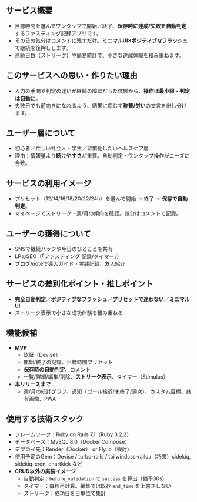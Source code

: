 ## サービス概要
- 目標時間を選んでワンタップで開始／終了、**保存時に達成/失敗を自動判定**するファスティング記録アプリです。  
- その日の気分はコメントに残すだけ。**ミニマルUI×ポジティブなフラッシュ**で継続を後押しします。  
- 連続日数（ストリーク）や簡易統計で、小さな達成体験を積み重ねます。

## このサービスへの思い・作りたい理由
- 入力の手間や判定の迷いが継続の障壁だった体験から、**操作は最小限・判定は自動**に。  
- 失敗日でも前向きになれるよう、結果に応じて**称賛/労い**の文言を出し分けます。

## ユーザー層について
- 初心者／忙しい社会人・学生／習慣化したいヘルスケア層  
- 理由：情報量より**続けやすさ**が重要。自動判定・ワンタップ操作がニーズに合致。

## サービスの利用イメージ
- プリセット（12/14/16/18/20/22/24h）を選んで開始 → 終了 → **保存で自動判定**。  
- マイページでストリーク・週/月の傾向を確認。気分はコメントで記録。

## ユーザーの獲得について
- SNSで継続バッジや今日のひとことを共有  
- LPのSEO（「ファスティング 記録/タイマー」）  
- ブログ/noteで導入ガイド・実践記録、友人紹介

## サービスの差別化ポイント・推しポイント
- **完全自動判定**／**ポジティブなフラッシュ**／**プリセットで迷わない**／**ミニマルUI**  
- ストリーク表示で小さな成功体験を積み重ねる

## 機能候補
- **MVP**  
  - 認証（Devise）  
  - 開始/終了の記録、目標時間プリセット  
  - **保存時の自動判定**、コメント  
  - 一覧/詳細/編集/削除、**ストリーク表示**、タイマー（Stimulus）  
- **本リリースまで**  
  - 週/月の統計グラフ、通知（ゴール接近/未終了/週次）、カスタム目標、共有画像、PWA

## 使用する技術スタック
- フレームワーク：Ruby on Rails 7.1（Ruby 3.2.2）  
- データベース：MySQL 8.0（Docker Compose）  
- デプロイ先：Render（Docker） or Fly.io（検討）  
- 使用予定のGem：Devise / turbo-rails / tailwindcss-rails /（将来）sidekiq, sidekiq-cron, chartkick など  
- **CRUD以外の実装イメージ**  
  - 自動判定：`before_validation` で `success` を算出（猶予30s）  
  - タイマー：毎秒再計算。編集では既存 `end_time` を上書きしない  
  - ストリーク：成功日を日単位で集計

